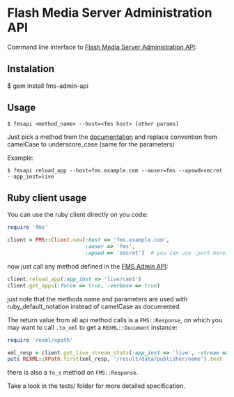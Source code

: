 Flash Media Server Administration API
=====================================

Command line interface to [Flash Media Server Administration API][fmsapi]:

Instalation
-----------

   $ gem install fms-admin-api

Usage
-----

    $ fmsapi <method_name> --host=<fms host> [other params]

Just pick a method from the [documentation][fmsapi] and replace convention 
from camelCase to underscore_case (same for the parameters)

Example:

    $ fmsapi reload_app --host=fms.example.com --auser=fms --apswd=secret --app_inst=live


Ruby client usage
-----------------

You can use the ruby client directly on you code:

```ruby
require 'fms'

client = FMS::Client.new(:host => 'fms.example.com',
                         :auser => 'fms',
                         :apswd => 'secret')  # you can use :port here, 1111 is default
```

now just call any method defined in the [FMS Admin API][fmsapi]:

```ruby
client.reload_app(:app_inst => 'live/cam1')
client.get_apps(:force => true, :verbose => true)
```

just note that the methods name and parameters are used with ruby_default_notation 
instead of camelCase as documented.

The return value from all api method calls is a `FMS::Response`, on which you may want to call `.to_xml` 
to get a `REXML::Document` instance:

```ruby
require 'rexml/xpath'

xml_resp = client.get_live_stream_stats(:app_inst => 'live', :stream => 'cam1').to_xml
puts REXML::XPath.first(xml_resp, '/result/data/publisher/name').text

```

there is also a `to_s` method on `FMS::Response`.

Take a look in the tests/ folder for more detailed specification.

[fmsapi]: http://help.adobe.com/en_US/flashmediaserver/adminapi/WSa4cb07693d12388431df580a12a34991ebc-8000.html